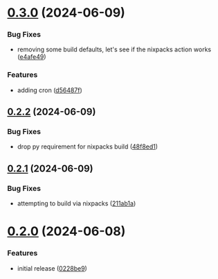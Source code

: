 # [0.3.0](https://github.com/iloveitaly/github-overlord/compare/v0.2.2...v0.3.0) (2024-06-09)


### Bug Fixes

* removing some build defaults, let's see if the nixpacks action works ([e4afe49](https://github.com/iloveitaly/github-overlord/commit/e4afe49a40f8a166c15c19148b2b9647ea5e704e))


### Features

* adding cron ([d56487f](https://github.com/iloveitaly/github-overlord/commit/d56487f3e7ad0071ca33cba715ecc4cadc1b2cec))



## [0.2.2](https://github.com/iloveitaly/github-overlord/compare/v0.2.1...v0.2.2) (2024-06-09)


### Bug Fixes

* drop py requirement for nixpacks build ([48f8ed1](https://github.com/iloveitaly/github-overlord/commit/48f8ed18be425215ff88e1f0c107005f075d24cd))



## [0.2.1](https://github.com/iloveitaly/github-overlord/compare/v0.2.0...v0.2.1) (2024-06-09)


### Bug Fixes

* attempting to build via nixpacks ([211ab1a](https://github.com/iloveitaly/github-overlord/commit/211ab1abff37a203e8a7206fc842dc1892eac3bf))



# [0.2.0](https://github.com/iloveitaly/github-overlord/compare/0228be966402f2ccf554a0c09ff5030db69985b8...v0.2.0) (2024-06-08)


### Features

* initial release ([0228be9](https://github.com/iloveitaly/github-overlord/commit/0228be966402f2ccf554a0c09ff5030db69985b8))



